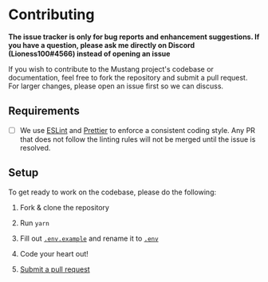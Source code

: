 # Contributing

**The issue tracker is only for bug reports and enhancement suggestions. If you
have a question, please ask me directly on Discord (Lioness100#4566) instead of
opening an issue**

If you wish to contribute to the Mustang project's codebase or documentation, feel
free to fork the repository and submit a pull request. For larger changes,
please open an issue first so we can discuss.

## Requirements

- [ ] We use [ESLint](https://eslint.org) and [Prettier](https://prettier.io/)
      to enforce a consistent coding style. Any PR that does not follow the
      linting rules will not be merged until the issue is resolved.

## Setup

To get ready to work on the codebase, please do the following:

1. Fork & clone the repository
2. Run `yarn`
3. Fill out [`.env.example`](../.env.example) and rename it to [`.env`](../.env)
4. Code your heart out!

5. [Submit a pull request](./PULL_REQUEST_TEMPLATE)
